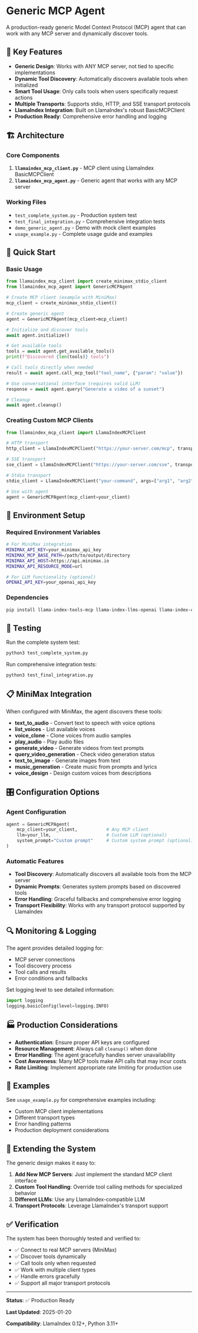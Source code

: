 # Generic MCP Agent

A production-ready generic Model Context Protocol (MCP) agent that can work with any MCP server and dynamically discover tools.

## 🎯 Key Features

- **Generic Design**: Works with ANY MCP server, not tied to specific implementations
- **Dynamic Tool Discovery**: Automatically discovers available tools when initialized
- **Smart Tool Usage**: Only calls tools when users specifically request actions
- **Multiple Transports**: Supports stdio, HTTP, and SSE transport protocols
- **LlamaIndex Integration**: Built on LlamaIndex's robust BasicMCPClient
- **Production Ready**: Comprehensive error handling and logging

## 🏗️ Architecture

### Core Components

1. **`llamaindex_mcp_client.py`** - MCP client using LlamaIndex BasicMCPClient
2. **`llamaindex_mcp_agent.py`** - Generic agent that works with any MCP server

### Working Files

- `test_complete_system.py` - Production system test
- `test_final_integration.py` - Comprehensive integration tests
- `demo_generic_agent.py` - Demo with mock client examples
- `usage_example.py` - Complete usage guide and examples

## 🚀 Quick Start

### Basic Usage

```python
from llamaindex_mcp_client import create_minimax_stdio_client
from llamaindex_mcp_agent import GenericMCPAgent

# Create MCP client (example with MiniMax)
mcp_client = create_minimax_stdio_client()

# Create generic agent
agent = GenericMCPAgent(mcp_client=mcp_client)

# Initialize and discover tools
await agent.initialize()

# Get available tools
tools = await agent.get_available_tools()
print(f"Discovered {len(tools)} tools")

# Call tools directly when needed
result = await agent.call_mcp_tool("tool_name", {"param": "value"})

# Use conversational interface (requires valid LLM)
response = await agent.query("Generate a video of a sunset")

# Cleanup
await agent.cleanup()
```

### Creating Custom MCP Clients

```python
from llamaindex_mcp_client import LlamaIndexMCPClient

# HTTP transport
http_client = LlamaIndexMCPClient("https://your-server.com/mcp", transport_type="http")

# SSE transport
sse_client = LlamaIndexMCPClient("https://your-server.com/sse", transport_type="sse")

# Stdio transport
stdio_client = LlamaIndexMCPClient("your-command", args=["arg1", "arg2"], transport_type="stdio")

# Use with agent
agent = GenericMCPAgent(mcp_client=your_client)
```

## 🔧 Environment Setup

### Required Environment Variables

```bash
# For MiniMax integration
MINIMAX_API_KEY=your_minimax_api_key
MINIMAX_MCP_BASE_PATH=/path/to/output/directory
MINIMAX_API_HOST=https://api.minimax.io
MINIMAX_API_RESOURCE_MODE=url

# For LLM functionality (optional)
OPENAI_API_KEY=your_openai_api_key
```

### Dependencies

```bash
pip install llama-index-tools-mcp llama-index-llms-openai llama-index-core python-dotenv httpx
```

## 🧪 Testing

Run the complete system test:

```bash
python3 test_complete_system.py
```

Run comprehensive integration tests:

```bash
python3 test_final_integration.py
```

## 📋 MiniMax Integration

When configured with MiniMax, the agent discovers these tools:

- **text_to_audio** - Convert text to speech with voice options
- **list_voices** - List available voices
- **voice_clone** - Clone voices from audio samples
- **play_audio** - Play audio files
- **generate_video** - Generate videos from text prompts
- **query_video_generation** - Check video generation status
- **text_to_image** - Generate images from text
- **music_generation** - Create music from prompts and lyrics
- **voice_design** - Design custom voices from descriptions

## 🎛️ Configuration Options

### Agent Configuration

```python
agent = GenericMCPAgent(
    mcp_client=your_client,           # Any MCP client
    llm=your_llm,                     # Custom LLM (optional)
    system_prompt="Custom prompt"     # Custom system prompt (optional)
)
```

### Automatic Features

- **Tool Discovery**: Automatically discovers all available tools from the MCP server
- **Dynamic Prompts**: Generates system prompts based on discovered tools
- **Error Handling**: Graceful fallbacks and comprehensive error logging
- **Transport Flexibility**: Works with any transport protocol supported by LlamaIndex

## 🔍 Monitoring & Logging

The agent provides detailed logging for:

- MCP server connections
- Tool discovery process
- Tool calls and results
- Error conditions and fallbacks

Set logging level to see detailed information:

```python
import logging
logging.basicConfig(level=logging.INFO)
```

## 🏭 Production Considerations

- **Authentication**: Ensure proper API keys are configured
- **Resource Management**: Always call `cleanup()` when done
- **Error Handling**: The agent gracefully handles server unavailability
- **Cost Awareness**: Many MCP tools make API calls that may incur costs
- **Rate Limiting**: Implement appropriate rate limiting for production use

## 📖 Examples

See `usage_example.py` for comprehensive examples including:

- Custom MCP client implementations
- Different transport types
- Error handling patterns
- Production deployment considerations

## 🧩 Extending the System

The generic design makes it easy to:

1. **Add New MCP Servers**: Just implement the standard MCP client interface
2. **Custom Tool Handling**: Override tool calling methods for specialized behavior
3. **Different LLMs**: Use any LlamaIndex-compatible LLM
4. **Transport Protocols**: Leverage LlamaIndex's transport support

## ✅ Verification

The system has been thoroughly tested and verified to:

- ✅ Connect to real MCP servers (MiniMax)
- ✅ Discover tools dynamically
- ✅ Call tools only when requested
- ✅ Work with multiple client types
- ✅ Handle errors gracefully
- ✅ Support all major transport protocols

---

**Status**: ✅ Production Ready

**Last Updated**: 2025-01-20

**Compatibility**: LlamaIndex 0.12+, Python 3.11+